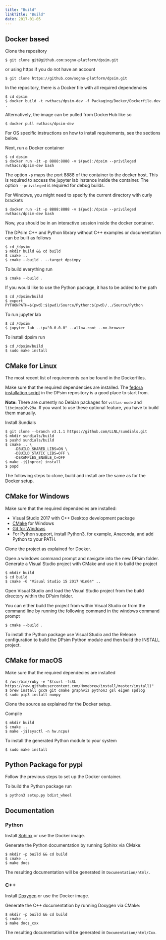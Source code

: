 ```yaml
---
title: "Build"
linkTitle: "Build"
date: 2017-01-05
---
```


## Docker based

Clone the repository

    $ git clone git@github.com:sogno-platform/dpsim.git

or using https if you do not have an account

    $ git clone https://github.com/sogno-platform/dpsim.git

In the repository, there is a Docker file with all required dependencies

    $ cd dpsim
    $ docker build -t rwthacs/dpsim-dev -f Packaging/Docker/Dockerfile.dev .

Alternatively, the image can be pulled from DockerHub like so

    $ docker pull rwthacs/dpsim-dev

For OS specific instructions on how to install requirements, see the sections below.

Next, run a Docker container

    $ cd dpsim
    $ docker run -it -p 8888:8888 -v $(pwd):/dpsim --privileged rwthacs/dpsim-dev bash

The option `-p` maps the port 8888 of the container to the docker host. This is required to access the jupyter lab instance inside the container. The option `--privileged` is required for debug builds.

For Windows, you might need to specify the current directory with curly brackets

    $ docker run -it -p 8888:8888 -v ${pwd}:/dpsim --privileged rwthacs/dpsim-dev bash

Now, you should be in an interactive session inside the docker container.

The DPsim C++ and Python library without C++ examples or documentation can be built as follows

    $ cd /dpsim
    $ mkdir build && cd build
    $ cmake ..
    $ cmake --build . --target dpsimpy

To build everything run

    $ cmake --build .

If you would like to use the Python package, it has to be added to the path

    $ cd /dpsim/build
    $ export PYTHONPATH=$(pwd):$(pwd)/Source/Python:$(pwd)/../Source/Python

To run jupyter lab

    $ cd /dpsim
    $ jupyter lab --ip="0.0.0.0" --allow-root --no-browser

To install dpsim run

    $ cd /dpsim/build
    $ sudo make install


## CMake for Linux

The most recent list of requirements can be found in the Dockerfiles.

Make sure that the required dependencies are installed.
The [fedora installation script](https://git.rwth-aachen.de/acs/public/simulation/dpsim/dpsim/-/blob/master/Packaging/install-fedora-deps.sh) in the DPsim repository is a good place to start from.

**Note:** There are currently no Debian packages for `villas-node` and `libcimpp16v29a`.
If you want to use these optional feature, you have to build them manually.

Install Sundials

    $ git clone --branch v3.1.1 https://github.com/LLNL/sundials.git
    $ mkdir sundials/build
    $ pushd sundials/build
    $ cmake .. \
        -DBUILD_SHARED_LIBS=ON \
        -DBUILD_STATIC_LIBS=OFF \
        -DEXAMPLES_ENABLE_C=OFF
    $ make -j$(nproc) install
    $ popd

The following steps to clone, build and install are the same as for the Docker setup.

## CMake for Windows

Make sure that the required dependecies are installed:

- Visual Studio 2017 with C++ Desktop development package
- [CMake](https://cmake.org/) for Windows
- [Git for Windows](https://git-scm.com/download/win)
- For Python support, install Python3, for example, Anaconda, and add Python to your PATH.

Clone the project as explained for Docker.

Open a windows command prompt and navigate into the new DPsim folder.
Generate a Visual Studio project with CMake and use it to build the project

    $ mkdir build
    $ cd build
    $ cmake -G "Visual Studio 15 2017 Win64" ..

Open Visual Studio and load the Visual Studio project from the build directory within the DPsim folder.

You can either build the project from within Visual Studio or from the command line by running the following command in the windows command prompt

    $ cmake --build .

To install the Python package use Visual Studio and the Release configuration to build the DPsim Python module and then build the INSTALL project.

## CMake for macOS

Make sure that the required dependecies are installed

    $ /usr/bin/ruby -e "$(curl -fsSL https://raw.githubusercontent.com/Homebrew/install/master/install)"
    $ brew install gcc9 git cmake graphviz python3 gsl eigen spdlog
    $ sudo pip3 install numpy

Clone the source as explained for the Docker setup.

Compile

    $ mkdir build
    $ cmake ..
    $ make -j$(sysctl -n hw.ncpu)

To install the generated Python module to your system

    $ sudo make install


## Python Package for pypi

Follow the previous steps to set up the Docker container.

To build the Python package run

    $ python3 setup.py bdist_wheel

## Documentation

### Python

Install [Sphinx](https://www.sphinx-doc.org/en/master/) or use the Docker image.

Generate the Python documentation by running Sphinx via CMake:

    $ mkdir -p build && cd build
    $ cmake ..
    $ make docs

The resulting documentation will be generated in `Documentation/html/`.

### C++

Install [Doxygen](http://www.doxygen.nl/) or use the Docker image.

Generate the C++ documentation by running Doxygen via CMake:

    $ mkdir -p build && cd build
    $ cmake ..
    $ make docs_cxx

The resulting documentation will be generated in `Documentation/html/Cxx`.
